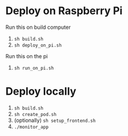 # Deploy on Raspberry Pi

Run this on build computer

1. `sh build.sh`
1. `sh deploy_on_pi.sh`

Run this on the pi

1. `sh run_on_pi.sh`

# Deploy locally

1. `sh build.sh`
1. `sh create_pod.sh`
1. (optionally) `sh setup_frontend.sh`
1. `./monitor_app`